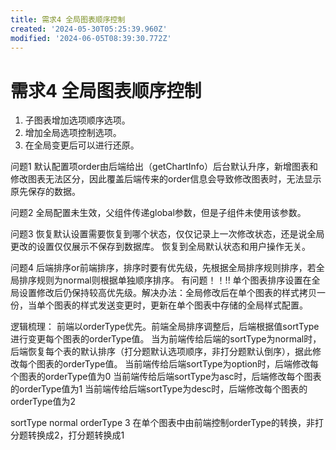 ```yaml
---
title: 需求4 全局图表顺序控制
created: '2024-05-30T05:25:39.960Z'
modified: '2024-06-05T08:39:30.772Z'
---
```


# 需求4 全局图表顺序控制
1. 子图表增加选项顺序选项。
2. 增加全局选项控制选项。
3. 在全局变更后可以进行还原。

问题1 默认配置项order由后端给出（getChartInfo）后台默认升序，新增图表和修改图表无法区分，因此覆盖后端传来的order信息会导致修改图表时，无法显示原先保存的数据。

问题2 全局配置未生效，父组件传递global参数，但是子组件未使用该参数。

问题3 恢复默认设置需要恢复到哪个状态，仅仅记录上一次修改状态，还是说全局更改的设置仅仅展示不保存到数据库。
恢复到全局默认状态和用户操作无关。

问题4 后端排序or前端排序，排序时要有优先级，先根据全局排序规则排序，若全局排序规则为normal则根据单独顺序排序。 有问题！！!! 单个图表排序设置在全局设置修改后仍保持较高优先级。解决办法：全局修改后在单个图表的样式拷贝一份，当单个图表的样式发送变更时，更新在单个图表中存储的全局样式配置。



逻辑梳理：
前端以orderType优先。前端全局排序调整后，后端根据值sortType进行变更每个图表的orderType值。
当为前端传给后端的sortType为normal时，后端恢复每个表的默认排序（打分题默认选项顺序，非打分题默认倒序），据此修改每个图表的orderType值。
当前端传给后端sortType为option时，后端修改每个图表的orderType值为0
当前端传给后端sortType为asc时，后端修改每个图表的orderType值为1
当前端传给后端sortType为desc时，后端修改每个图表的orderType值为2

sortType normal     orderType 3
在单个图表中由前端控制orderType的转换，非打分题转换成2，打分题转换成1

